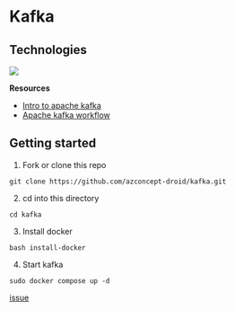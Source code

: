 # Kafka
## Technologies
<div align="left">
    <img src="https://skillicons.dev/icons?i=docker,kafka" />
</div>

**Resources**
- [Intro to apache kafka](https://kafka.apache.org/intro)
- [Apache kafka workflow](https://www.tutorialspoint.com/apache_kafka/apache_kafka_workflow.htm)

## Getting started
1. Fork or clone this repo
```
git clone https://github.com/azconcept-droid/kafka.git
```
2. cd into this directory
```
cd kafka
```
3. Install docker
```
bash install-docker
```
4. Start kafka
```
sudo docker compose up -d
```

[issue](https://www.google.com/url?sa=t&source=web&rct=j&opi=89978449&url=https://stackoverflow.com/questions/49370959/getting-org-apache-kafka-common-network-invalidreceiveexception-invalid-receiv&ved=2ahUKEwjj486og5KFAxViYUEAHVmfCCEQFnoECBQQAQ&usg=AOvVaw2TVu65wPZZNnPk-EJTYliJ)